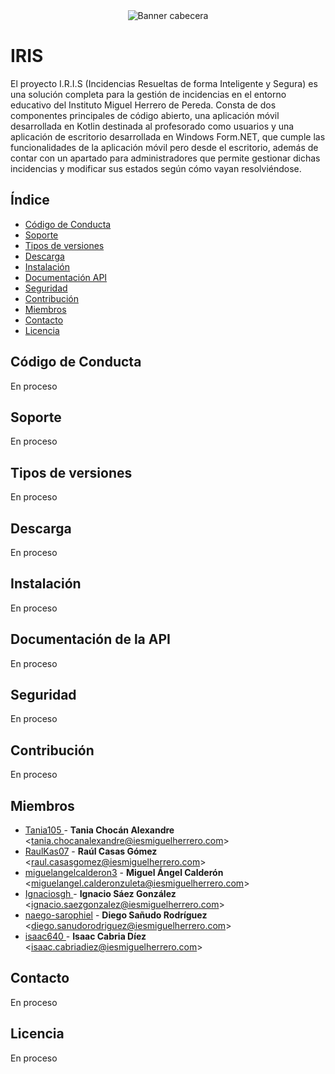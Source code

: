 <div align="center">
  <img src="https://github.com/Isaac640/IncidenciasDI/blob/Imagenes/imagenes/IRIS%20sin%20fondo%20y%20nombre%20banner.png?raw=true" alt="Banner cabecera">
</div>


# IRIS

El proyecto I.R.I.S (Incidencias Resueltas de forma Inteligente y Segura) es una solución completa para la gestión de incidencias en el entorno educativo del Instituto Miguel Herrero de Pereda. Consta de dos componentes principales de código abierto, una aplicación móvil desarrollada en Kotlin destinada al profesorado como usuarios y una aplicación de escritorio desarrollada en Windows Form.NET, que cumple las funcionalidades de la aplicación móvil pero desde el escritorio, además de contar con un apartado para administradores que permite gestionar dichas incidencias y modificar sus estados según cómo vayan resolviéndose.

## Índice
* [Código de Conducta](#código-de-conducta)
* [Soporte](#soporte)
* [Tipos de versiones](#tipos-de-versiones)
* [Descarga](#descarga)
* [Instalación](#instalacion)
* [Documentación API](#documentación-de-la-api)
* [Seguridad](#seguridad)
* [Contribución](#contribución)
* [Miembros](#miembros)
* [Contacto](#contacto)
* [Licencia](#licencia)

## Código de Conducta
En proceso
## Soporte
En proceso
## Tipos de versiones
En proceso
## Descarga
En proceso
## Instalación
En proceso
## Documentación de la API
En proceso
## Seguridad
En proceso
## Contribución
En proceso
## Miembros
* [Tania105 ](https://github.com/Tania105) - **Tania Chocán Alexandre** <<tania.chocanalexandre@iesmiguelherrero.com>> 
* [RaulKas07](https://github.com/RaulKas07) - **Raúl Casas Gómez** <<raul.casasgomez@iesmiguelherrero.com>> 
* [miguelangelcalderon3](https://github.com/miguelangelcalderon3 ) - **Miguel Ángel Calderón** <<miguelangel.calderonzuleta@iesmiguelherrero.com>> 
* [Ignaciosgh ](https://github.com/Ignaciosgh) - **Ignacio Sáez González** <<ignacio.saezgonzalez@iesmiguelherrero.com>>
* [naego-sarophiel](https://github.com/naego-sarophiel) - **Diego Sañudo Rodríguez** <<diego.sanudorodriguez@iesmiguelherrero.com>> 
* [isaac640 ](https://github.com/isaac640) - **Isaac Cabria Díez** <<isaac.cabriadiez@iesmiguelherrero.com>>
## Contacto
En proceso
## Licencia
En proceso
